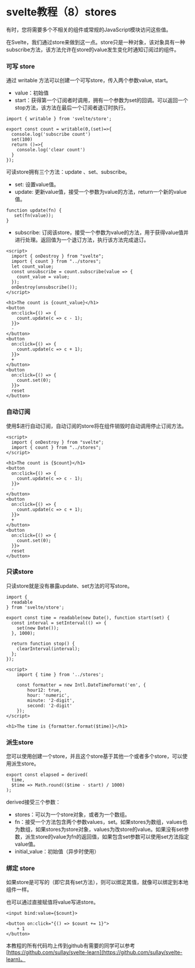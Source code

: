 # svelte教程（8）stores
有时，您将需要多个不相关的组件或常规的JavaScript模块访问这些值。

在Svelte，我们通过store来做到这一点。store只是一种对象，该对象具有一种subscribe方法，该方法允许在store的value发生变化时通知订阅过的组件。

### 可写 store
通过 writable  方法可以创建一个可写store，传入两个参数value, start。
- value：初始值
- start：获得第一个订阅者时调用，拥有一个参数为set的回调。可以返回一个stop方法，该方法在最后一个订阅者退订时执行。
```
import { writable } from 'svelte/store';

export const count = writable(0,(set)=>{
  console.log('subscribe count')
  set(100)
  return ()=>{
    console.log('clear count')
  }
});
```
可读store拥有三个方法：update 、set、subscribe。
- set: 设置value值。
- update: 更新value值，接受一个参数为value的方法，return一个新的value值。
```
function update(fn) {
   set(fn(value));
}
```
- subscribe: 订阅该store，接受一个参数为value的方法，用于获得value值并进行处理。返回值为一个退订方法，执行该方法完成退订。
```
<script>
  import { onDestroy } from "svelte";
  import { count } from "../stores";
  let count_value;
  const unsubscribe = count.subscribe(value => {
    count_value = value;
  });
  onDestroy(unsubscribe());
</script>

<h1>The count is {count_value}</h1>
<button
  on:click={() => {
    count.update(c => c - 1);
  }}>
  -
</button>
<button
  on:click={() => {
    count.update(c => c + 1);
  }}>
  +
</button>
<button
  on:click={() => {
    count.set(0);
  }}>
  reset
</button>

```
### 自动订阅
使用$进行自动订阅，自动订阅的store将在组件销毁时自动调用停止订阅方法。
```
<script>
  import { onDestroy } from "svelte";
  import { count } from "../stores";
</script>

<h1>The count is {$count}</h1>
<button
  on:click={() => {
    count.update(c => c - 1);
  }}>
  -
</button>
<button
  on:click={() => {
    count.update(c => c + 1);
  }}>
  +
</button>
<button
  on:click={() => {
    count.set(0);
  }}>
  reset
</button>

```
### 只读store
只读store就是没有暴露update、set方法的可写store。
```
import {
  readable
} from 'svelte/store';

export const time = readable(new Date(), function start(set) {
  const interval = setInterval(() => {
    set(new Date());
  }, 1000);

  return function stop() {
    clearInterval(interval);
  };
});
```
```
<script>
	import { time } from '../stores';

	const formatter = new Intl.DateTimeFormat('en', {
		hour12: true,
		hour: 'numeric',
		minute: '2-digit',
		second: '2-digit'
	});
</script>

<h1>The time is {formatter.format($time)}</h1>
```
### 派生store
您可以使用创建一个store，并且这个store基于其他一个或者多个store，可以使用派生store。
```
export const elapsed = derived(
  time,
  $time => Math.round(($time - start) / 1000)
);
```
derived接受三个参数：
- stores：可以为一个store对象，或者为一个数组。
- fn：接受一个方法包含两个参数values，set。如果stores为数组，values也为数组，如果stores为store对象，values为改store的value。如果没有set参数，派生store的value为fn的返回值，如果包含set参数可以使用set方法指定value值。
- initial_value：初始值（异步时使用）

### 绑定 store
如果store是可写的（即它具有set方法），则可以绑定其值，就像可以绑定到本地组件一样。

也可以通过直接赋值将value写进store。
```
<input bind:value={$count}>

<button on:click="{() => $count += 1}">
	+ 1
</button>
```
本教程的所有代码均上传到github有需要的同学可以参考 [https://github.com/sullay/svelte-learn](https://github.com/sullay/svelte-learn)。